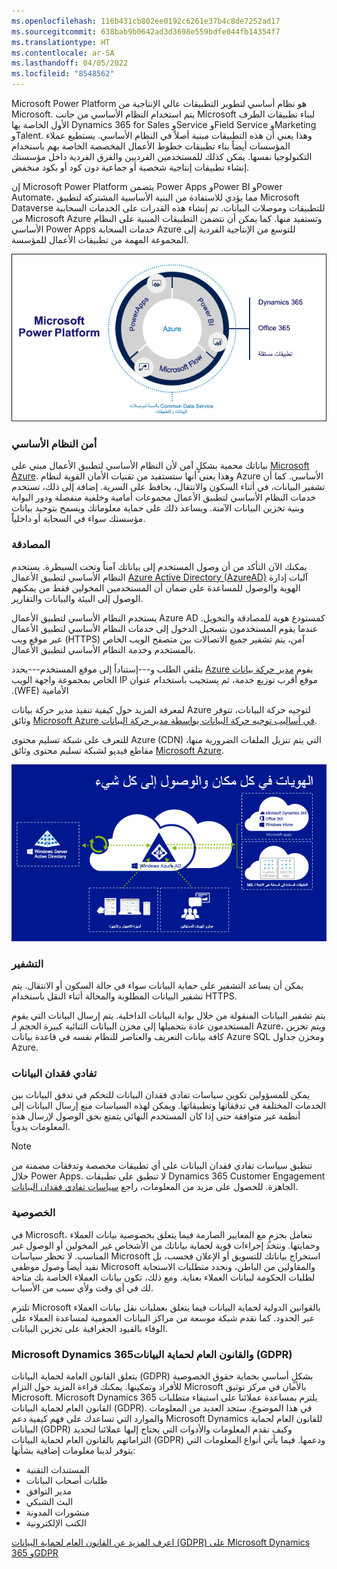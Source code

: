 ```yaml
---
ms.openlocfilehash: 116b431cb802ee0192c6261e37b4c8de7252ad17
ms.sourcegitcommit: 638bab9b0642ad3d3698e559bdfe044fb14354f7
ms.translationtype: HT
ms.contentlocale: ar-SA
ms.lasthandoff: 04/05/2022
ms.locfileid: "8548562"
---
```

Microsoft Power Platform هو نظام أساسي لتطوير التطبيقات عالي الإنتاجية من Microsoft. يتم استخدام النظام الأساسي من جانب Microsoft لبناء تطبيقات الطرف الأول الخاصة بها Dynamics 365 for Sales وService وField Service وMarketing وTalent. وهذا يعني أن هذه التطبيقات مبنية أصلاً في النظام الأساسي. يستطيع عملاء المؤسسات أيضاً بناء تطبيقات خطوط الأعمال المخصصة الخاصة بهم باستخدام التكنولوجيا نفسها. يمكن كذلك للمستخدمين الفرديين والفرق الفردية داخل مؤسستك إنشاء تطبيقات إنتاجية شخصية أو جماعية دون كود أو بكود منخفض.

إن Microsoft Power Platform يتضمن Power Apps وPower BI وPower Automate، مما يؤدي للاستفادة من البنية الأساسية المشتركة لتطبيق Microsoft Dataverse للتطبيقات وموصلات البيانات. تم إنشاء هذه القدرات على الخدمات السحابية من Microsoft Azure وتستفيد منها. كما يمكن أن تتضمن التطبيقات المبنية على النظام الأساسي Power Apps خدمات السحابة Azure للتوسع من الإنتاجية الفردية إلى المجموعة المهمة من تطبيقات الأعمال للمؤسسة.

![رسم تخطيطي من أجل Microsoft Power Platform الذي يتضمن Power Apps وPower BI وPower Automate.](../media/1_unit1_PP_1.png)

### <a name="platform-security"></a>أمن النظام الأساسي

بياناتك محمية بشكلٍ آمن لأن النظام الأساسي لتطبيق الأعمال مبني على [Microsoft Azure](https://www.microsoft.com/trustcenter/Security/AzureSecurity). وهذا يعني أنها ستستفيد من تقنيات الأمان القوية لنظام Azure الأساسي. كما أن تشفير البيانات، في أثناء السكون والانتقال، يحافظ على السرية. إضافة إلى ذلك، تستخدم خدمات النظام الأساسي لتطبيق الأعمال مجموعات أمامية وخلفية منفصلة ودور البوابة وبنية تخزين البيانات الآمنة. ويساعد ذلك على حماية معلوماتك ويسمح بتوحيد بيانات مؤسستك سواء في السحابة أو داخلياً.

### <a name="authentication"></a>المصادقة

يمكنك الآن التأكد من أن وصول المستخدم إلى بياناتك آمناً وتحت السيطرة. يستخدم النظام الأساسي لتطبيق الأعمال [Azure Active Directory (AzureAD)](https://www.microsoft.com/cloud-platform/azure-active-directory) آليات إدارة الهوية والوصول للمساعدة على ضمان أن المستخدمين المخولين فقط من يمكنهم الوصول إلى البيئة والبيانات والتقارير.

يستخدم النظام الأساسي لتطبيق الأعمال Azure AD كمستودع هوية للمصادقة والتخويل. عندما يقوم المستخدمون بتسجيل الدخول إلى خدمات النظام الأساسي لتطبيق الأعمال عبر موقع ويب (HTTPS) آمن، يتم تشفير جميع الاتصالات بين متصفح الويب الخاص بالمستخدم وخدمة النظام الأساسي لتطبيق الأعمال.

يقوم [‬‏‫مدير حركة بيانات Azure](https://azure.microsoft.com/services/traffic-manager/) بتلقي الطلب و---إستناداً إلى موقع المستخدم---يحدد موقع أقرب توزيع خدمة، ثم يستجيب باستخدام عنوان IP الخاص بمجموعة واجهة الويب الأمامية (WFE).

لمعرفة المزيد حول كيفية تنفيذ مدير حركة بيانات Azure لتوجيه حركة البيانات، تتوفر وثائق [Microsoft Azure في أساليب توجيه حركة البيانات بواسطة مدير حركة البيانات](/azure/traffic-manager/traffic-manager-routing-methods#performance-traffic-routing-method).

للتعرف على شبكة تسليم محتوى Azure (CDN) التي يتم تنزيل الملفات الضرورية منها، مقاطع فيديو لشبكة تسليم محتوى وثائق [Microsoft Azure](https://azure.microsoft.com/documentation/services/cdn/).

![رسم تخطيطي للهويات في كل مكان والوصول إلى كل شيء.](../media/2_unit1_EV_1.png)

### <a name="encryption"></a>التشفير

يمكن أن يساعد التشفير على حماية البيانات سواء في حالة السكون أو الانتقال. يتم تشفير البيانات المطلوبة والمحالة أثناء النقل باستخدام HTTPS.

يتم تشفير البيانات المنقولة من خلال بوابة البيانات الداخلية. يتم إرسال البيانات التي يقوم المستخدمون عادة بتحميلها إلى مخزن البيانات الثنائية كبيرة الحجم لـ Azure، ويتم تخزين كافة بيانات التعريف والعناصر للنظام نفسه في قاعدة بيانات Azure SQL ومخزن جداول Azure.

### <a name="data-loss-prevention"></a>تفادي فقدان البيانات

يمكن للمسؤولين تكوين سياسات تفادي فقدان البيانات للتحكم في تدفق البيانات بين الخدمات المختلفة في تدفقاتها وتطبيقاتها.
ويمكن لهذه السياسات منع إرسال البيانات إلى أنظمة غير متوافقة حتى إذا كان المستخدم النهائي يتمتع بحق الوصول لإرسال هذه المعلومات يدوياً.

> [!Note]
> تنطبق سياسات تفادي فقدان البيانات على أي تطبيقات مخصصة وتدفقات مضمنة من خلال Power Apps. لا تنطبق على تطبيقات Dynamics 365 Customer Engagement الجاهزة. للحصول على مزيد من المعلومات، راجع [سياسات تفادي فقدان البيانات](/power-automate/prevent-data-loss).

### <a name="privacy"></a>الخصوصية

في Microsoft، نتعامل بحزمٍ مع المعايير الصارمة فيما يتعلق بخصوصية بيانات العملاء وحمايتها. ونتخذ إجراءات قوية لحماية بياناتك من الأشخاص غير المخولين أو الوصول غير المناسب. لا تحظر سياسات Microsoft استخراج بياناتك للتسويق أو الإعلان فحسب، بل نقيد أيضاً وصول موظفي Microsoft والمقاولين من الباطن، ونحدد متطلبات الاستجابة لطلبات الحكومة لبيانات العملاء بعناية. ومع ذلك، تكون بيانات العملاء الخاصة بك متاحة لك في أي وقت ولأي سبب من الأسباب.

تلتزم Microsoft بالقوانين الدولية لحماية البيانات فيما يتعلق بعمليات نقل بيانات العملاء عبر الحدود. كما نقدم شبكة موسعة من مراكز البيانات العمومية لمساعدة العملاء على الوفاء بالقيود الجغرافية على تخزين البيانات.

### <a name="microsoft-dynamics-365-and-gdpr"></a>Microsoft Dynamics 365والقانون العام لحماية البيانات (GDPR)

يتعلق القانون العامة لحماية البيانات (GDPR) بشكلٍ أساسي بحماية حقوق الخصوصية للأفراد وتمكينها. يمكنك قراءة المزيد حول التزام Microsoft بالأمان في مركز توثيق Microsoft.
Microsoft Dynamics 365 يلتزم بمساعدة عملائنا على استيفاء متطلبات القانون العام لحماية البيانات (GDPR). في هذا الموضوع، ستجد العديد من المعلومات والموارد التي تساعدك على فهم كيفية دعم Microsoft Dynamics للقانون العام لحماية البيانات (GDPR) وكيف نقدم المعلومات والأدوات التي يحتاج إليها عملائنا لتحديد التزاماتهم بالقانون العام لحماية البيانات (GDPR) ودعمها.
فيما يأتي أنواع المعلومات التي يتوفر لدينا معلومات إضافية بشأنها:

- المستندات التقنية
- طلبات أصحاب البيانات
- مدير التوافق
- البث الشبكي
- منشورات المدونة
- الكتب الإلكترونية

[اعرف المزيد عن القانون العام لحماية البيانات (GDPR) على Microsoft Dynamics 365 وGDPR](/power-apps/administrator/create-dlp-policy)
